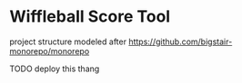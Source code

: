# Wiffleball Score Tool

project structure modeled after https://github.com/bigstair-monorepo/monorepo

TODO deploy this thang

